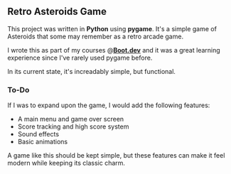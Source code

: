 ## Retro Asteroids Game

This project was written in **Python** using **pygame**. It's a simple game of
Asteroids that some may remember as a retro arcade game.

I wrote this as part of my courses @**[Boot.dev](https://boot.dev/)** and it was
a great learning experience since I've rarely used pygame before.

In its current state, it's increadably simple, but functional.

### To-Do

If I was to expand upon the game, I would add the following features:

- A main menu and game over screen
- Score tracking and high score system
- Sound effects
- Basic animations

A game like this should be kept simple, but these features can make it feel
modern while keeping its classic charm.
